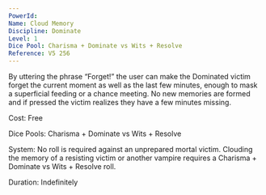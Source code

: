 ```yaml
---
PowerId: 
Name: Cloud Memory
Discipline: Dominate
Level: 1
Dice Pool: Charisma + Dominate vs Wits + Resolve
Reference: V5 256
---
```

By uttering the phrase “Forget!” the user can make the Dominated victim forget the current moment as well as the last few minutes, enough to mask a superficial feeding or a chance meeting. No new memories are formed and if pressed the victim realizes they have a few minutes missing.   

Cost: Free   

Dice Pools: Charisma + Dominate vs Wits + Resolve   

System: No roll is required against an unprepared mortal victim. Clouding the memory of a resisting victim or another vampire requires a Charisma + Dominate vs Wits + Resolve roll.   

Duration: Indefinitely